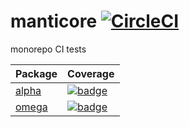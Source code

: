 # manticore [![CircleCI](https://circleci.com/gh/evanbacon/manticore.svg?style=svg)](https://circleci.com/gh/evanbacon/manticore/tree/master)

monorepo CI tests

| Package                  | Coverage                                                                                                                                                                           |
| ------------------------ | ---------------------------------------------------------------------------------------------------------------------------------------------------------------------------------- |
| [alpha](/packages/alpha) | [![badge](https://codecov.io/gh/evanbacon/manticore/branch/master/graph/badge.svg?flag=alpha)](https://codecov.io/gh/evanbacon/manticore/branch/master/graph/badge.svg?flag=alpha) |
| [omega](/packages/omega) | [![badge](https://codecov.io/gh/evanbacon/manticore/branch/master/graph/badge.svg?flag=omega)](https://codecov.io/gh/evanbacon/manticore/branch/master/graph/badge.svg?flag=omega) |
